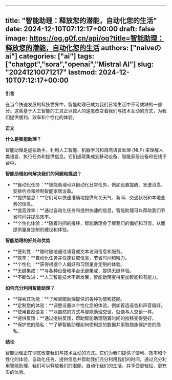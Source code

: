 
---
title: "智能助理：释放您的潜能，自动化您的生活"
date: 2024-12-10T07:12:17+00:00
draft: false
image: https://og.g0f.cn/api/og?title=智能助理：释放您的潜能，自动化您的生活
authors: ["naiveのai"]
categories: ["ai"]
tags: ["chatgpt","sora","openai","Mistral AI"]
slug: "20241210071217"
lastmod: 2024-12-10T07:12:17+00:00
---
**引言**

在当今快速发展的科技世界中，智能助理已成为我们日常生活中不可或缺的一部分。这些基于人工智能的工具正以惊人的速度改变着我们与技术互动的方式，为我们提供便利、效率和个性化的体验。

**正文**

**什么是智能助理？**

智能助理是虚拟助手，利用人工智能、机器学习和自然语言处理 (NLP) 来理解人类语言、执行任务和提供信息。它们通常集成到移动设备、智能家居设备和在线平台中。

**智能助理如何解决我们的问题和挑战？**

* **自动化任务：**智能助理可以自动化日常任务，例如设置提醒、发送消息、安排约会和控制智能家居设备。
* **提供信息：**它们可以快速准确地提供有关天气、新闻、交通状况和本地业务的信息。
* **提高效率：**通过自动化任务和提供快速的信息，智能助理可以帮助我们节省时间并提高效率。
* **个性化体验：**随着时间的推移，智能助理会了解我们的偏好和习惯，从而提供量身定制的建议和体验。

**智能助理的好处和优势**

* **便利性：**随时随地通过语音或文本访问信息和服务。
* **效率：**自动化任务并快速获取信息，节省时间和精力。
* **个性化：**获得根据个人偏好和习惯量身定制的体验。
* **无缝集成：**与各种设备和平台无缝集成，提供无缝体验。
* **不断改进：**人工智能技术不断发展，智能助理变得更加智能和有能力。

**如何充分利用智能助理？**

* **探索其功能：**了解智能助理提供的各种功能和技能。
* **定制您的体验：**调整设置以个性化您的体验，例如首选语言和声音偏好。
* **使用自然语言：**以自然的方式与智能助理交谈，就像与人交谈一样。
* **提供反馈：**通过提供反馈，帮助智能助理随着时间的推移变得更好。
* **保护您的隐私：**了解智能助理如何使用您的数据并采取措施保护您的隐私。

**结论**

智能助理正在彻底改变我们与技术互动的方式。它们为我们提供了便利、效率和个性化的体验，自动化任务、提供信息并帮助我们充分利用我们的时间。通过充分利用智能助理，我们可以释放我们的潜能，自动化我们的生活，并享受更轻松、更充实的体验。